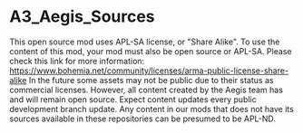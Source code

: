 # A3_Aegis_Sources
 
This open source mod uses APL-SA license, or "Share Alike". To use the content of this mod, your mod must also be open source or APL-SA. Please check this link for more information: https://www.bohemia.net/community/licenses/arma-public-license-share-alike
In the future some assets may not be public due to their status as commercial licenses. However, all content created by the Aegis team has and will remain open source.
Expect content updates every public development branch update. Any content in our mods that does not have its sources available in these repositories can be presumed to be APL-ND.